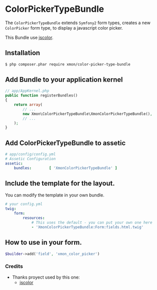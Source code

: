 ColorPickerTypeBundle
==============================

The ``ColorPickerTypeBundle`` extends ``Symfony2`` form types, 
creates a new  ``ColorPicker`` form type, to display a javascript color picker.

This Bundle use [jscolor](http://jscolor.com/).

## Installation

```sh
$ php composer.phar require xmon/color-picker-type-bundle
```

## Add Bundle to your application kernel
```php
// app/AppKernel.php
public function registerBundles()
{
    return array(
        // ...
        new Xmon\ColorPickerTypeBundle\XmonColorPickerTypeBundle(),
        // ...
    );
}
```

## Add ColorPickerTypeBundle to assetic

```yml
# app/config/config.yml
# Assetic Configuration
assetic:
    bundles:        [ 'XmonColorPickerTypeBundle' ]
```

## Include the template for the layout. 
You can modify the template in your own bundle.

```yml
# your config.yml
twig:
    form:
        resources:
            # This uses the default - you can put your own one here
            - 'XmonColorPickerTypeBundle:Form:fields.html.twig'
```

## How to use in your form. 

```php
$builder->add('field', 'xmon_color_picker')
```

### Credits

 - Thanks proyect used by this one:
	 - [jscolor](http://jscolor.com/)